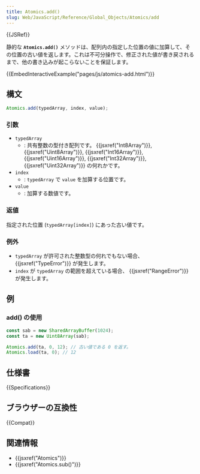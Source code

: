 ```yaml
---
title: Atomics.add()
slug: Web/JavaScript/Reference/Global_Objects/Atomics/add
---
```


{{JSRef}}

静的な **`Atomics.add()`** メソッドは、配列内の指定した位置の値に加算して、その位置の古い値を返します。これは不可分操作で、修正された値が書き戻されるまで、他の書き込みが起こらないことを保証します。

{{EmbedInteractiveExample("pages/js/atomics-add.html")}}

## 構文

```js
Atomics.add(typedArray, index, value);
```

### 引数

- `typedArray`
  - : 共有整数の型付き配列です。 {{jsxref("Int8Array")}}, {{jsxref("Uint8Array")}}, {{jsxref("Int16Array")}}, {{jsxref("Uint16Array")}}, {{jsxref("Int32Array")}}, {{jsxref("Uint32Array")}} の何れかです。
- `index`
  - : `typedArray` で `value` を加算する位置です。
- `value`
  - : 加算する数値です。

### 返値

指定された位置 (`typedArray[index]`) にあった古い値です。

### 例外

- `typedArray` が許可された整数型の何れでもない場合、{{jsxref("TypeError")}} が発生します。
- `index` が `typedArray` の範囲を超えている場合、 {{jsxref("RangeError")}} が発生します。

## 例

### add() の使用

```js
const sab = new SharedArrayBuffer(1024);
const ta = new Uint8Array(sab);

Atomics.add(ta, 0, 12); // 古い値である 0 を返す。
Atomics.load(ta, 0); // 12
```

## 仕様書

{{Specifications}}

## ブラウザーの互換性

{{Compat}}

## 関連情報

- {{jsxref("Atomics")}}
- {{jsxref("Atomics.sub()")}}
